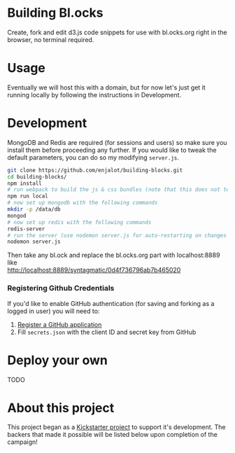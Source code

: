 # Building Bl.ocks
Create, fork and edit d3.js code snippets for use with bl.ocks.org right in the browser, no terminal required.

# Usage
Eventually we will host this with a domain, but for now let's just get it running locally by following the instructions in Development.

# Development
MongoDB and Redis are required (for sessions and users) so make sure you install them before proceeding any further. If you would like to tweak the default parameters, you can do so my modifying `server.js`.

```bash
git clone https://github.com/enjalot/building-blocks.git
cd building-blocks/
npm install
# run webpack to build the js & css bundles (note that this does not terminate, so feel free to kill this when no apparent progress is being made)
npm run local
# now set up mongodb with the following commands
mkdir -p /data/db
mongod
# now set up redis with the following commands
redis-server
# run the server (use nodemon server.js for auto-restarting on changes to server code). see http://nodemon.io for information on installing nodemon.
nodemon server.js
```
Then take any bl.ock and replace the bl.ocks.org part with localhost:8889 like  
[http://localhost:8889/syntagmatic/0d4f736796ab7b465020](http://localhost:8889/syntagmatic/0d4f736796ab7b465020)  

### Registering Github Credentials
If you'd like to enable GitHub authentication (for saving and forking as a logged in user) you will need to:  
1) [Register a GitHub application](https://github.com/settings/developers)  
2) Fill `secrets.json` with the client ID and secret key from GitHub  


# Deploy your own
TODO

# About this project
This project began as a [Kickstarter project](https://www.kickstarter.com/projects/1058500513/building-blocks-0) to support it's development. The backers that made it possible will be listed below upon completion of the campaign!
